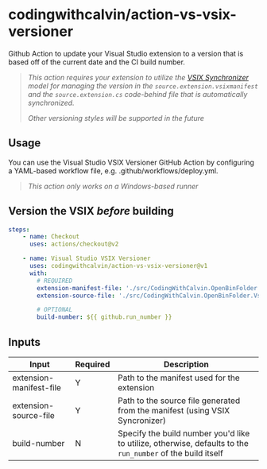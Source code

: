 # codingwithcalvin/action-vs-vsix-versioner

Github Action to update your Visual Studio extension to a version that is based off of the current date and the CI build number.

> *This action requires your extension to utilize the [VSIX Synchronizer](https://marketplace.visualstudio.com/items?itemName=MadsKristensen.VsixSynchronizer64) model for managing the version in the `source.extension.vsixmanifest` and the `source.extension.cs` code-behind file that is automatically synchronized.*
>
> *Other versioning styles will be supported in the future*

## Usage

You can use the Visual Studio VSIX Versioner GitHub Action by configuring a YAML-based workflow file, e.g. .github/workflows/deploy.yml.

> *This action only works on a Windows-based runner*

## Version the VSIX *before* building

```yml
steps:
    - name: Checkout
      uses: actions/checkout@v2

    - name: Visual Studio VSIX Versioner
      uses: codingwithcalvin/action-vs-vsix-versioner@v1
      with:
        # REQUIRED
        extension-manifest-file: './src/CodingWithCalvin.OpenBinFolder.Vsix/source.extension.vsixmanifest'
        extension-source-file: './src/CodingWithCalvin.OpenBinFolder.Vsix/source.extension.cs'

        # OPTIONAL
        build-number: ${{ github.run_number }}


```

## Inputs

| Input                    | Required | Description                                                                                                          |
| ------------------------ | -------- | -------------------------------------------------------------------------------------------------------------------- |
| extension-manifest-file  | Y        | Path to the manifest used for the extension                                                                          |
| extension-source-file    | Y        | Path to the source file generated from the manifest (using VSIX Syncronizer)                                         |
| build-number             | N        | Specify the build number you'd like to utilize, otherwise, defaults to the `run_number` of the build itself          |
